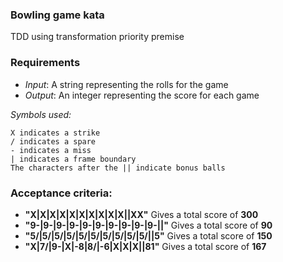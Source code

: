 ### Bowling game kata
 
TDD using transformation priority premise

### Requirements

- _Input_: A string representing the rolls for the game
- _Output_: An integer representing the score for each game

_Symbols used:_

```text
X indicates a strike
/ indicates a spare
- indicates a miss
| indicates a frame boundary
The characters after the || indicate bonus balls
```

### Acceptance criteria:

- **"X|X|X|X|X|X|X|X|X|X||XX"** Gives a total score of **300**
- **"9-|9-|9-|9-|9-|9-|9-|9-|9-|9-||"** Gives a total score of **90**
- **"5/|5/|5/|5/|5/|5/|5/|5/|5/|5/||5"** Gives a total score of **150**
- **"X|7/|9-|X|-8|8/|-6|X|X|X||81"** Gives a total score of **167**
